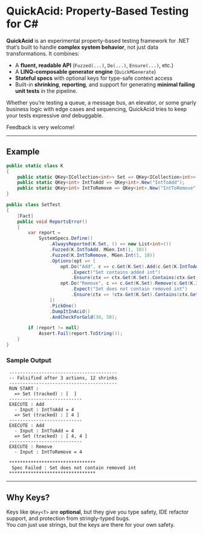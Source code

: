# QuickAcid: Property-Based Testing for C# 

**QuickAcid** is an experimental property-based testing framework for .NET that’s built to handle **complex system behavior**, not just data transformations. It combines:

- A **fluent, readable API** (`Fuzzed(...)`, `Do(...)`, `Ensure(...)`, etc.)
- A **LINQ-composable generator engine** (`QuickMGenerate`)
- **Stateful specs** with optional keys for type-safe context access
- Built-in **shrinking**, **reporting**, and support for generating **minimal failing unit tests** in the pipeline.

Whether you’re testing a queue, a message bus, an elevator, or some gnarly business logic with edge cases and sequencing, QuickAcid tries to keep your tests expressive *and* debuggable.

Feedback is very welcome!

---

## Example

```csharp
public static class K
{
    public static QKey<ICollection<int>> Set => QKey<ICollection<int>>.New("Set");
    public static QKey<int> IntToAdd => QKey<int>.New("IntToAdd");
    public static QKey<int> IntToRemove => QKey<int>.New("IntToRemove");
}

public class SetTest
{
    [Fact]
    public void ReportsError()
    {
        var report =
            SystemSpecs.Define()
                .AlwaysReported(K.Set, () => new List<int>())
                .Fuzzed(K.IntToAdd, MGen.Int(1, 10))
                .Fuzzed(K.IntToRemove, MGen.Int(1, 10))
                .Options(opt => [
                    opt.Do("Add", c => c.Get(K.Set).Add(c.Get(K.IntToAdd)))
                        .Expect("Set contains added int")
                        .Ensure(ctx => ctx.Get(K.Set).Contains(ctx.Get(K.IntToAdd))),
                    opt.Do("Remove", c => c.Get(K.Set).Remove(c.Get(K.IntToRemove)))
                        .Expect("Set does not contain removed int")
                        .Ensure(ctx => !ctx.Get(K.Set).Contains(ctx.Get(K.IntToRemove)))
                ])
                .PickOne()
                .DumpItInAcid()
                .AndCheckForGold(30, 50);

        if (report != null)
            Assert.Fail(report.ToString());
    }
}
```

### Sample Output

```
 ----------------------------------------
 -- Falsified after 3 actions, 12 shrinks
 ----------------------------------------
 RUN START :
   => Set (tracked) : [  ]
 ---------------------------
 EXECUTE : Add
   - Input : IntToAdd = 4
   => Set (tracked) : [ 4 ]
 ---------------------------
 EXECUTE : Add
   - Input : IntToAdd = 4
   => Set (tracked) : [ 4, 4 ]
 ---------------------------
 EXECUTE : Remove
   - Input : IntToRemove = 4

 ********************************
  Spec Failed : Set does not contain removed int
 ********************************
```

---

## Why Keys?

Keys like `QKey<T>` are **optional**, but they give you type safety, IDE refactor support, and protection from stringly-typed bugs.  
You *can* just use strings, but the keys are there for your own safety.



